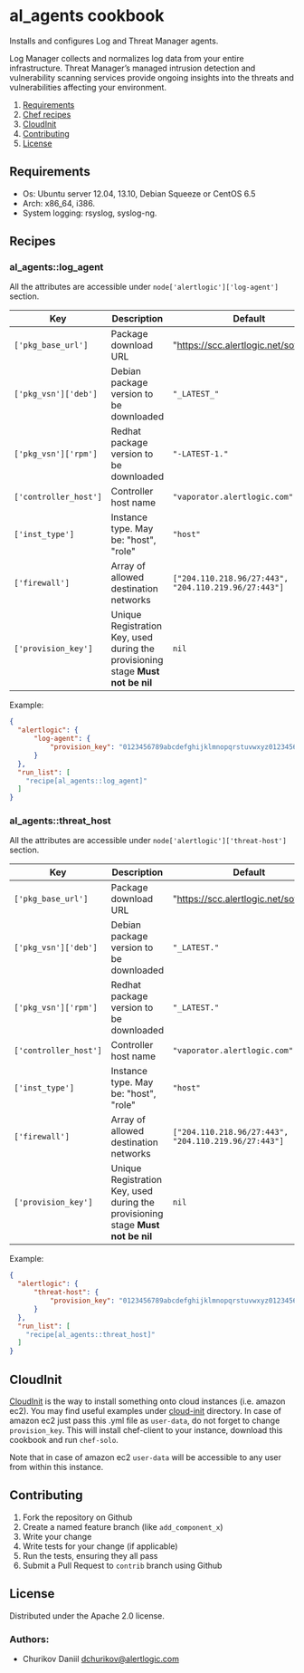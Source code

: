 # al_agents cookbook

Installs and configures Log and Threat Manager agents.

Log Manager collects and normalizes log data from your entire infrastructure.
Threat Manager’s managed intrusion detection and vulnerability scanning services
provide ongoing insights into the threats and vulnerabilities affecting your
environment.

1. [Requirements](#requirements)
2. [Chef recipes](#recipes)
3. [CloudInit](#cloudinit)
4. [Contributing](#contributing)
5. [License](#license)

## Requirements

* Os: Ubuntu server 12.04, 13.10, Debian Squeeze or CentOS 6.5
* Arch: x86_64, i386.
* System logging: rsyslog, syslog-ng.


## Recipes

### al_agents::log_agent
All the attributes are accessible under `node['alertlogic']['log-agent']`
section.

| Key                   | Description          | Default                               |
| --------------------- | -------------------- | ------------------------------------- |
| `['pkg_base_url']`    | Package download URL | "https://scc.alertlogic.net/software" |
| `['pkg_vsn']['deb']`  | Debian package version to be downloaded | `"_LATEST_"`       |
| `['pkg_vsn']['rpm']`  | Redhat package version to be downloaded | `"-LATEST-1."`     |
| `['controller_host']` | Controller host name | `"vaporator.alertlogic.com"`          |
| `['inst_type']`       | Instance type. May be: "host", "role"   | `"host"`           |
| `['firewall']`        | Array of allowed destination networks   | `["204.110.218.96/27:443", "204.110.219.96/27:443"]` |
| `['provision_key']`   | Unique Registration Key, used during the provisioning stage **Must not be nil** | `nil` |


Example:
```json
{
  "alertlogic": {
      "log-agent": {
          "provision_key": "0123456789abcdefghijklmnopqrstuvwxyz0123456789abcd"
      }
  },
  "run_list": [
    "recipe[al_agents::log_agent]"
  ]
}
```

### al_agents::threat_host
All the attributes are accessible under `node['alertlogic']['threat-host']`
section.

| Key                   | Description          | Default                               |
| --------------------- | -------------------- | ------------------------------------- |
| `['pkg_base_url']`    | Package download URL | "https://scc.alertlogic.net/software" |
| `['pkg_vsn']['deb']`  | Debian package version to be downloaded | `"_LATEST."`       |
| `['pkg_vsn']['rpm']`  | Redhat package version to be downloaded | `"_LATEST."`     |
| `['controller_host']` | Controller host name | `"vaporator.alertlogic.com"`          |
| `['inst_type']`       | Instance type. May be: "host", "role"   | `"host"`           |
| `['firewall']`        | Array of allowed destination networks   | `["204.110.218.96/27:443", "204.110.219.96/27:443"]` |
| `['provision_key']`   | Unique Registration Key, used during the provisioning stage **Must not be nil** | `nil` |


Example:
```json
{
  "alertlogic": {
      "threat-host": {
          "provision_key": "0123456789abcdefghijklmnopqrstuvwxyz0123456789abcd"
      }
  },
  "run_list": [
    "recipe[al_agents::threat_host]"
  ]
}
```

## CloudInit
[CloudInit](http://cloudinit.readthedocs.org/) is the way to install something
onto cloud instances (i.e. amazon ec2).
You may find useful examples under [cloud-init](cloud-init/) directory.
In case of amazon ec2 just pass this .yml file as `user-data`, do not forget
to change `provision_key`.
This will install chef-client to your instance, download this cookbook and
run `chef-solo`.

Note that in case of amazon ec2 `user-data` will be accessible to any
user from within this instance.


## Contributing

1. Fork the repository on Github
2. Create a named feature branch (like `add_component_x`)
3. Write your change
4. Write tests for your change (if applicable)
5. Run the tests, ensuring they all pass
6. Submit a Pull Request to `contrib` branch using Github

## License

Distributed under the Apache 2.0 license.

### Authors:
* Churikov Daniil <dchurikov@alertlogic.com>
